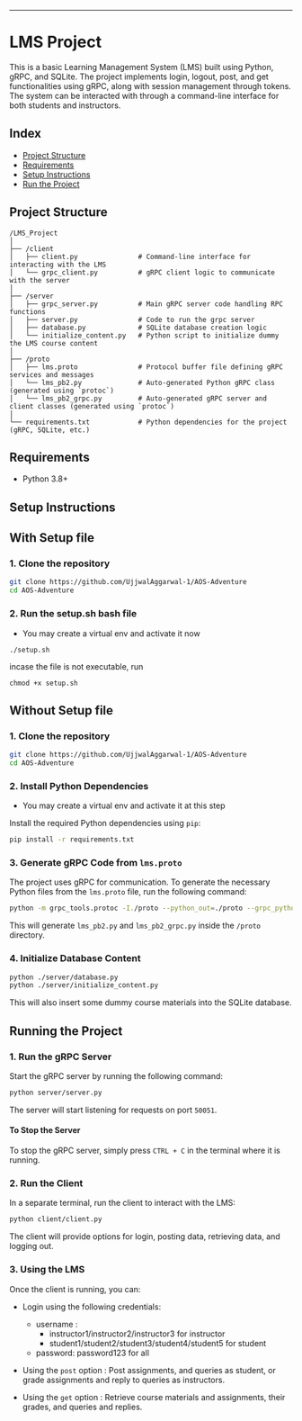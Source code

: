 
---

# LMS Project

This is a basic Learning Management System (LMS) built using Python, gRPC, and SQLite. The project implements login, logout, post, and get functionalities using gRPC, along with session management through tokens. The system can be interacted with through a command-line interface for both students and instructors.

## Index

- [Project Structure](#project-structure)
- [Requirements](#requirements)
- [Setup Instructions](#setup-instructions)
- [Run the Project](#running-the-project)

## Project Structure

```
/LMS_Project
│
├── /client
│   ├── client.py               # Command-line interface for interacting with the LMS
│   └── grpc_client.py          # gRPC client logic to communicate with the server
│
├── /server
│   ├── grpc_server.py          # Main gRPC server code handling RPC functions
│   ├── server.py               # Code to run the grpc server
│   ├── database.py             # SQLite database creation logic
│   └── initialize_content.py   # Python script to initialize dummy the LMS course content
│
├── /proto
│   ├── lms.proto               # Protocol buffer file defining gRPC services and messages
│   └── lms_pb2.py              # Auto-generated Python gRPC class (generated using `protoc`)
│   └── lms_pb2_grpc.py         # Auto-generated gRPC server and client classes (generated using `protoc`)
│
└── requirements.txt            # Python dependencies for the project (gRPC, SQLite, etc.)
```


## Requirements

- Python 3.8+

## Setup Instructions

## With Setup file

### 1. Clone the repository
```bash
git clone https://github.com/UjjwalAggarwal-1/AOS-Adventure
cd AOS-Adventure
```


### 2. Run the setup.sh bash file
* You may create a virtual env and activate it now

```
./setup.sh
```
incase the file is not executable, run

```
chmod +x setup.sh
```

## Without Setup file

### 1. Clone the repository
```bash
git clone https://github.com/UjjwalAggarwal-1/AOS-Adventure
cd AOS-Adventure
```


### 2. Install Python Dependencies
* You may create a virtual env and activate it at this step

Install the required Python dependencies using `pip`:

```bash
pip install -r requirements.txt
```

### 3. Generate gRPC Code from `lms.proto`

The project uses gRPC for communication. To generate the necessary Python files from the `lms.proto` file, run the following command:

```bash
python -m grpc_tools.protoc -I./proto --python_out=./proto --grpc_python_out=./proto ./proto/lms.proto
```

This will generate `lms_pb2.py` and `lms_pb2_grpc.py` inside the `/proto` directory.

### 4. Initialize Database Content

```bash
python ./server/database.py
python ./server/initialize_content.py
```

This will also insert some dummy course materials into the SQLite database.


## Running the Project

### 1. Run the gRPC Server

Start the gRPC server by running the following command:

```bash
python server/server.py
```

The server will start listening for requests on port `50051`.

#### To Stop the Server

To stop the gRPC server, simply press `CTRL + C` in the terminal where it is running.

### 2. Run the Client

In a separate terminal, run the client to interact with the LMS:

```bash
python client/client.py
```

The client will provide options for login, posting data, retrieving data, and logging out.

### 3. Using the LMS

Once the client is running, you can:
- Login using the following credentials:
  - username : 
    - instructor1/instructor2/instructor3 for instructor
    - student1/student2/student3/student4/student5 for student
  - password: password123 for all

- Using the `post` option : Post assignments, and queries as student, or grade assignments and reply to queries as instructors.
- Using the `get` option : Retrieve course materials and assignments, their grades, and queries and replies.
